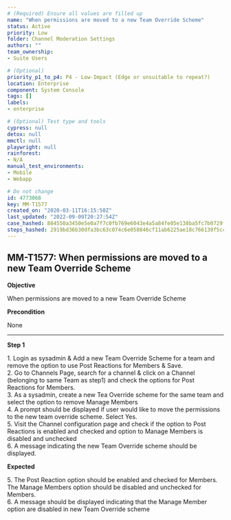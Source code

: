 ```yaml
---
# (Required) Ensure all values are filled up
name: "When permissions are moved to a new Team Override Scheme"
status: Active
priority: Low
folder: Channel Moderation Settings
authors: ""
team_ownership: 
- Suite Users

# (Optional)
priority_p1_to_p4: P4 - Low-Impact (Edge or unsuitable to repeat?)
location: Enterprise
component: System Console
tags: []
labels: 
- enterprise

# (Optional) Test type and tools
cypress: null
detox: null
mmctl: null
playwright: null
rainforest: 
- N/A
manual_test_environments: 
- Mobile
- Webapp

# Do not change
id: 4773068
key: MM-T1577
created_on: "2020-03-11T16:15:50Z"
last_updated: "2022-09-09T20:27:54Z"
case_hashed: 884550a3450e5e0a7f7c0fb769e6043e4a5a84fe05e138ba5fc7b0729fca392b107d07427b3d288217a70cad173c142d
steps_hashed: 2919bd36b30dfa3bc63c074c6e058846cf11ab6225ae18c766130f5ccf1461fddeefacb9fd4f239994d75505c1574db0
---
```


<!-- (Auto-generated) Based on frontmatter's "key" and "name" -->

## MM-T1577: When permissions are moved to a new Team Override Scheme

**Objective**

When permissions are moved to a new Team Override Scheme

**Precondition**

None

---

**Step 1**

1\. Login as sysadmin & Add a new Team Override Scheme for a team and remove the option to use Post Reactions for Members & Save.\
2\. Go to Channels Page, search for a channel & click on a Channel (belonging to same Team as step1) and check the options for Post Reactions for Members.\
3\. As a sysadmin, create a new Tea Override scheme for the same team and select the option to remove Manage Members\
4\. A prompt should be displayed if user would like to move the permissions to the new team override scheme. Select Yes.\
5\. Visit the Channel configuration page and check if the option to Post Reactions is enabled and checked and option to Manage Members is disabled and unchecked\
6\. A message indicating the new Team Override scheme should be displayed.

**Expected**

5\. The Post Reaction option should be enabled and checked for Members. The Manage Members option should be disabled and unchecked for Members.\
6\. A message should be displayed indicating that the Manage Member option are disabled in new Team Override scheme
